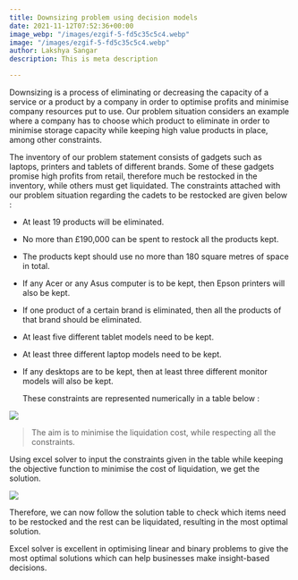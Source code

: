 ```yaml
---
title: Downsizing problem using decision models
date: 2021-11-12T07:52:36+00:00
image_webp: "/images/ezgif-5-fd5c35c5c4.webp"
image: "/images/ezgif-5-fd5c35c5c4.webp"
author: Lakshya Sangar
description: This is meta description

---
```

Downsizing is a process of eliminating or decreasing the capacity of a service or a product by a company in order to optimise profits and minimise company resources put to use. Our problem situation considers an example where a company has to choose which product to eliminate in order to minimise storage capacity while keeping high value products in place, among other constraints.

The inventory of our problem statement consists of gadgets such as laptops, printers and tablets of different brands. Some of these gadgets promise high profits from retail, therefore much be restocked in the inventory, while others must get liquidated. The constraints attached with our problem situation regarding the cadets to be restocked are given below :

* At least 19 products will be eliminated.
* No more than £190,000 can be spent to restock all the products kept.
* The products kept should use no more than 180 square metres of space in total.
* If any Acer or any Asus computer is to be kept, then Epson printers will also be kept.
* If one product of a certain brand is eliminated, then all the products of that brand should be eliminated.
* At least five different tablet models need to be kept.
* At least three different laptop models need to be kept.
* If any desktops are to be kept, then at least three different monitor models will also be kept.

  These constraints are represented numerically in a table below :

![](/images/screenshot-2021-12-24-at-14-18-12.png)

> The aim is to minimise the liquidation cost, while respecting all the constraints.

Using excel solver to input the constraints given in the table while keeping the objective function to minimise the cost of liquidation, we get the solution.

![](/images/screenshot-2021-12-24-at-14-22-34.png)

Therefore, we can now follow the solution table to check which items need to be restocked and the rest can be liquidated, resulting in the most optimal solution.

Excel solver is excellent in optimising linear and binary problems to give the most optimal solutions which can help businesses make insight-based decisions.